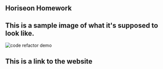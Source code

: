 ## Horiseon Homework

## This is a sample image of what it's supposed to look like.
![code refactor demo](./Assets/01-html-css-git-homework-demo.png)

## This is a link to the website
